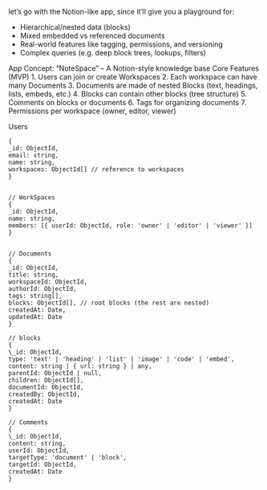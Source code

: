 let’s go with the Notion-like app, since it’ll give you a playground for:

- Hierarchical/nested data (blocks)
- Mixed embedded vs referenced documents
- Real-world features like tagging, permissions, and versioning
- Complex queries (e.g. deep block trees, lookups, filters)

App Concept: “NoteSpace” – A Notion-style knowledge base
Core Features (MVP) 1. Users can join or create Workspaces 2. Each workspace can have many Documents 3. Documents are made of nested Blocks (text, headings, lists, embeds, etc.) 4. Blocks can contain other blocks (tree structure) 5. Comments on blocks or documents 6. Tags for organizing documents 7. Permissions per workspace (owner, editor, viewer)

Users

```JS
{
_id: ObjectId,
email: string,
name: string,
workspaces: ObjectId[] // reference to workspaces
}


// WorkSpaces
{
_id: ObjectId,
name: string,
members: [{ userId: ObjectId, role: 'owner' | 'editor' | 'viewer' }]
}


// Documents
{
_id: ObjectId,
title: string,
workspaceId: ObjectId,
authorId: ObjectId,
tags: string[],
blocks: ObjectId[], // root blocks (the rest are nested)
createdAt: Date,
updatedAt: Date
}

// blocks
{
\_id: ObjectId,
type: 'text' | 'heading' | 'list' | 'image' | 'code' | 'embed',
content: string | { url: string } | any,
parentId: ObjectId | null,
children: ObjectId[],
documentId: ObjectId,
createdBy: ObjectId,
createdAt: Date
}

// Comments
{
\_id: ObjectId,
content: string,
userId: ObjectId,
targetType: 'document' | 'block',
targetId: ObjectId,
createdAt: Date
}
```

